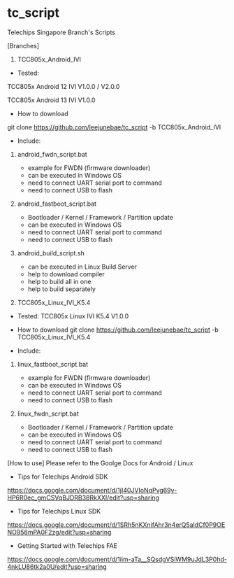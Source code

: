 # tc_script
Telechips Singapore Branch's Scripts 

[Branches]
1. TCC805x_Android_IVI
- Tested: 

TCC805x Android 12 IVI V1.0.0 / V2.0.0

TCC805x Android 13 IVI V1.0.0

- How to download

git clone https://github.com/leejunebae/tc_script -b TCC805x_Android_IVI

- Include:
1) android_fwdn_script.bat
    * example for FWDN (firmware downloader)
    * can be executed in Windows OS
    * need to connect UART serial port to command
    * need to connect USB to flash

2) android_fastboot_script.bat 
    * Bootloader / Kernel / Framework / Partition update
    * can be executed in Windows OS
    * need to connect UART serial port to command
    * need to connect USB to flash

3) android_build_script.sh
    * can be executed in Linux Build Server
    * help to download compiler
    * help to build all in one
    * help to build separately

2. TCC805x_Linux_IVI_K5.4
- Tested:
    TCC805x Linux IVI K5.4 V1.0.0

- How to download
git clone https://github.com/leejunebae/tc_script -b TCC805x_Linux_IVI_K5.4

- Include:
1) linux_fastboot_script.bat
    * example for FWDN (firmware downloader)
    * can be executed in Windows OS
    * need to connect UART serial port to command
    * need to connect USB to flash

2) linux_fwdn_script.bat
    * Bootloader / Kernel / Framework / Partition update
    * can be executed in Windows OS
    * need to connect UART serial port to command
    * need to connect USB to flash

[How to use]
Please refer to the Goolge Docs for Android / Linux

- Tips for Telechips Android SDK

https://docs.google.com/document/d/1jI40JVIoNqPvg69y-HP6R0ec_gmCSVqBJDRB38RkXXI/edit?usp=sharing

- Tips for Telechips Linux SDK

https://docs.google.com/document/d/1SRh5nKXnifAhr3n4erQ5aldCf0P9OENO956mPA0F2zg/edit?usp=sharing

- Getting Started with Telechips FAE

https://docs.google.com/document/d/1iim-aTa__SQsdgVSiWM9uJdL3P0hd-4nkLU86tk2a0U/edit?usp=sharing
